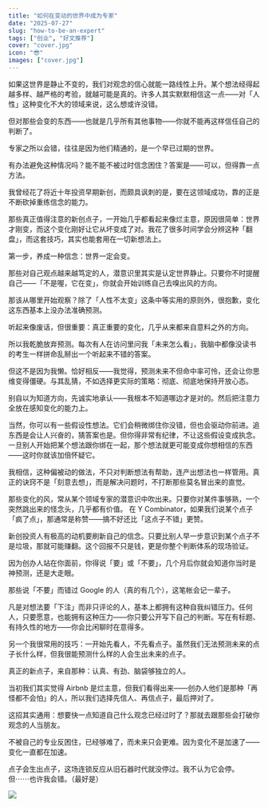 ```yaml
---
title: "如何在变动的世界中成为专家"
date: "2025-07-27"
slug: "how-to-be-an-expert"
tags: ["创业", "好文推荐"]
cover: "cover.jpg"
icon: "😎"
images: ["cover.jpg"]
---
```

如果这世界是静止不变的，我们对观念的信心就能一路线性上升。某个想法经得起越多样、越严格的考验，就越可能是真的。许多人其实默默相信这一点——对「人性」这种变化不大的领域来说，这么想或许没错。



但对那些会变的东西——也就是几乎所有其他事物——你就不能再这样信任自己的判断了。



专家之所以会错，往往是因为他们精通的，是一个早已过期的世界。



有办法避免这种情况吗？能不能不被过时信念困住？答案是——可以，但得靠一点方法。



我曾经花了将近十年投资早期新创，而颇具讽刺的是，要在这领域成功，靠的正是不断砍掉重练信念的能力。



那些真正值得注意的新创点子，一开始几乎都看起来像烂主意，原因很简单：世界才刚变，而这个变化刚好让它从坏变成了对。我花了很多时间学会分辨这种「翻盘」，而这套技巧，其实也能套用在一切新想法上。



第一步，养成一种信念：世界一定会变。



那些对自己观点越来越笃定的人，潜意识里其实是认定世界静止。只要你不时提醒自己——「不是喔，它在变」，你就会开始训练自己去嗅出风的方向。



那该从哪里开始观察？除了「人性不太变」这条中等实用的原则外，很抱歉，变化这东西基本上没办法准确预测。



听起来像废话，但很重要：真正重要的变化，几乎从来都来自意料之外的方向。



所以我乾脆放弃预测。每次有人在访问里问我「未来怎么看」，我脑中都像没读书的考生一样拼命乱掰出一个听起来不错的答案。



但这不是因为我懒。恰好相反——我觉得，预测未来不但命中率可怜，还会让你思维变得僵硬。与其乱猜，不如选择更实际的策略：彻底、彻底地保持开放心态。



别自以为知道方向，先诚实地承认——我根本不知道哪边才是对的。然后把注意力全放在感知变化的能力上。



当然，你可以有一些假设性想法。它们会稍微绑住你没错，但也会驱动你前进。追东西是会让人兴奋的，猜答案也是。但你得非常有纪律，不让这些假设变成执念。
一旦别人开始把某个想法跟你绑在一起，那个想法就更可能变成你想相信的东西——这时你就该加倍怀疑它。



我相信，这种偏被动的做法，不只对判断想法有帮助，连产出想法也一样管用。真正的诀窍不是「刻意去想」，而是解决问题时，不打断那些莫名冒出来的直觉。



那些变化的风，常从某个领域专家的潜意识中吹出来。只要你对某件事够熟，一个突然跳出来的怪念头，几乎都有价值。
在 Y Combinator，如果我们说某个点子「疯了点」，那通常是称赞——搞不好还比「这点子不错」更赞。



新创投资人有极高的动机要刷新自己的信念。只要比别人早一步意识到某个点子不是垃圾，那就可能赚翻。这个回报不只是钱，更是你整个判断体系的现场验证。



因为创办人站在你面前，你得说「要」或「不要」，几个月后你就会知道你当时是神预测，还是大走眼。



那些说「不要」而错过 Google 的人（真的有几个），这笔帐会记一辈子。



凡是对想法要「下注」而非只评论的人，基本上都拥有这种自我纠错压力。任何人，只要愿意，也能拥有这种压力——你只要公开写下自己的判断。写在有标题、有持久性的地方——你会比闲聊时在意得多。



另一个我很常用的技巧：一开始先看人，不先看点子。虽然我们无法预测未来的点子长什么样，但我很能预测什么样的人会生出未来的点子。



真正的新点子，来自那种：认真、有劲、脑袋够独立的人。



当初我们其实觉得 Airbnb 是烂主意，但我们看得出来——创办人他们是那种「再怪都不会怕」的人，所以我们选择先信人、再信点子，最后押对了。



这招其实通用：想要快一点知道自己什么观念已经过时了？那就去跟那些会打破你观念的人当朋友。



不被自己的专业反困住，已经够难了，而未来只会更难。因为变化不是加速了——变化一直都在加速。



点子会生出点子，这场连锁反应从旧石器时代就没停过。我不认为它会停。
但⋯⋯也许我会错。（最好是）




![](https://prod-files-secure.s3.us-west-2.amazonaws.com/112d0858-5090-4d34-a606-b75eb8d65fd2/46476355-9cf3-4e99-9b7a-3531bc426380/1000202064.png?X-Amz-Algorithm=AWS4-HMAC-SHA256&X-Amz-Content-Sha256=UNSIGNED-PAYLOAD&X-Amz-Credential=ASIAZI2LB466TGWGRWPL%2F20251028%2Fus-west-2%2Fs3%2Faws4_request&X-Amz-Date=20251028T033820Z&X-Amz-Expires=3600&X-Amz-Security-Token=IQoJb3JpZ2luX2VjEPv%2F%2F%2F%2F%2F%2F%2F%2F%2F%2FwEaCXVzLXdlc3QtMiJHMEUCIGmm5kao3c339pUCiAc%2BF9k%2BWPR1Ll%2FubFZ2HVNVuRTlAiEA9j%2B2ardzDl60NwdqSkJByH5fl04ICwv2UR4jFm7LL2IqiAQItP%2F%2F%2F%2F%2F%2F%2F%2F%2F%2FARAAGgw2Mzc0MjMxODM4MDUiDCLIefzzlozfsEGngircA3Mm3HOVqoSHONstNqasIGJ2Ty9jkfNIxhqL40qqXNO7Eqm0dqQmrXnAIB1Zib13t%2B43VuyZmfOUvvqqRfJZfcr%2Fz%2F%2FWVdIwzZ%2B6vH7RAbgG4jHKhj%2BA9TGNMN1uFuctGziEcoMZSz2yY9KdP52ij0etgWGfM%2Bn0nrcQCpYggeHfE%2Fka5uBTNVLsVOCzbEZVXEvGirIwfcLHFPTR6eHKLH%2Fhq7OwEUQ5yCbjrTZd9GfrKYiy3SaSba%2BFjIchkUhZ7RzzJQakTeGXzYCyuWSmI1blJxyZ9aHwq%2BaL17P2PChqDSk6ob0njxyaL5wDCf1pZ2skodXHmeSbETk45jEbdcLaK7AX%2FqCRyXWVQ0Wxd17ZDaj%2FYle9QgDlVB97NUU1mCgmU1vNQn1wgH1aeZbEmepHZnqK7DmYvw4AMZWsc%2Bgpl6eKDlcXlyxOmXrdgWjOa0YnnqicvDsa%2FzbAhuriNCLE3j%2FcggUIc80h1jmt2cmSeZZGOjU0gLuE7wV%2BFJoC0u65EQT6ZAwcatimP%2B40Ncc0%2B2OyoR2U5%2BfLtPQdCrXpskSOF2EiSkinDUiVShiaaYzCRMuoJLIGH4KdsuH4t%2BHXbTUiC2dUwvdwpxbVYpPNbK13OcqWHGc7r1MZMNzmgMgGOqUBeorzoyyEa8QYqpW01rnTzOr74smWsVEoe%2FOld5eeZYk54S9Tq%2Fi8tgD3pNEM0rZh1d5N7aSVGKcyccnJg9AitG3rT6X0YlENdVuXaIOYKFUadMXUBapZHw1JCWOOo6qGPjxV35bjv70xLHH4RdZU2FORWw34Swguz27Eu6zvmIN77mzFuMiouDieClfb8AWPe1xSNiz9Rodlo%2BqO94M1EDalRZkm&X-Amz-Signature=1bf1463f4d0f724d25c629b04cb899af88319155e226f2af8d3e022adcc304aa&X-Amz-SignedHeaders=host&x-amz-checksum-mode=ENABLED&x-id=GetObject)

